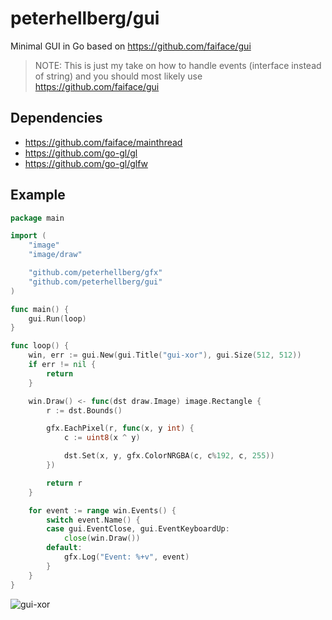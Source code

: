 # peterhellberg/gui

Minimal GUI in Go based on <https://github.com/faiface/gui>

> NOTE: This is just my take on how to handle events (interface instead of string)
> and you should most likely use <https://github.com/faiface/gui>

## Dependencies

- <https://github.com/faiface/mainthread>
- <https://github.com/go-gl/gl>
- <https://github.com/go-gl/glfw>

## Example

```go
package main

import (
	"image"
	"image/draw"

	"github.com/peterhellberg/gfx"
	"github.com/peterhellberg/gui"
)

func main() {
	gui.Run(loop)
}

func loop() {
	win, err := gui.New(gui.Title("gui-xor"), gui.Size(512, 512))
	if err != nil {
		return
	}

	win.Draw() <- func(dst draw.Image) image.Rectangle {
		r := dst.Bounds()

		gfx.EachPixel(r, func(x, y int) {
			c := uint8(x ^ y)

			dst.Set(x, y, gfx.ColorNRGBA(c, c%192, c, 255))
		})

		return r
	}

	for event := range win.Events() {
		switch event.Name() {
		case gui.EventClose, gui.EventKeyboardUp:
			close(win.Draw())
		default:
			gfx.Log("Event: %+v", event)
		}
	}
}
```

![gui-xor](https://user-images.githubusercontent.com/565124/57329314-d007cc00-7113-11e9-892b-e4c75401004f.png)
